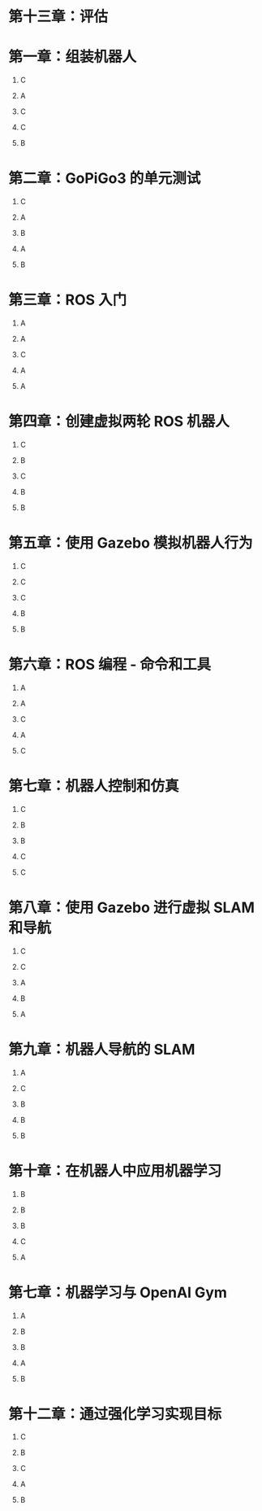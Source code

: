 # 第十三章：评估

# 第一章：组装机器人

1.  C

1.  A

1.  C

1.  C

1.  B

# 第二章：GoPiGo3 的单元测试

1.  C

1.  A

1.  B

1.  A

1.  B

# 第三章：ROS 入门

1.  A

1.  A

1.  C

1.  A

1.  A

# 第四章：创建虚拟两轮 ROS 机器人

1.  C

1.  B

1.  C

1.  B

1.  B

# 第五章：使用 Gazebo 模拟机器人行为

1.  C

1.  C

1.  C

1.  B

1.  B

# 第六章：ROS 编程 - 命令和工具

1.  A

1.  A

1.  C

1.  A

1.  C

# 第七章：机器人控制和仿真

1.  C

1.  B

1.  B

1.  C

1.  C

# 第八章：使用 Gazebo 进行虚拟 SLAM 和导航

1.  C

1.  C

1.  A

1.  B

1.  A

# 第九章：机器人导航的 SLAM

1.  A

1.  C

1.  B

1.  B

1.  B

# 第十章：在机器人中应用机器学习

1.  B

1.  B

1.  B

1.  C

1.  A

# 第七章：机器学习与 OpenAI Gym

1.  A

1.  B

1.  B

1.  A

1.  B

# 第十二章：通过强化学习实现目标

1.  C

1.  B

1.  C

1.  A

1.  B
